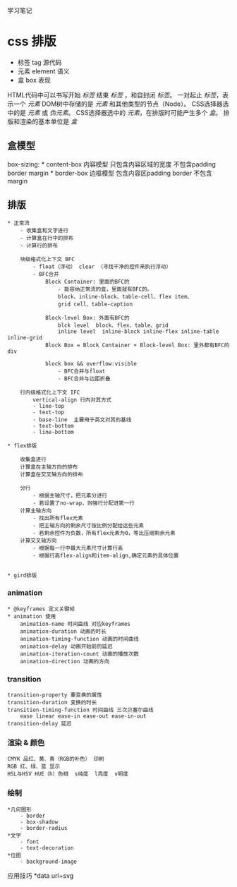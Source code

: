<!--
 * @Descripttion: 
 * @version: 
 * @Author: peiliang.wang
 * @Date: 2020-07-05 17:27:16
 * @LastEditors: peiliang.wang
 * @LastEditTime: 2020-08-16 21:43:20
-->
学习笔记

# css 排版

* 标签 tag 源代码
* 元素 element 语义
* 盒 box 表现

HTML代码中可以书写开始 *标签* 结束 *标签* ，和自封闭 *标签*。
一对起止 *标签*，表示一个 *元素*
DOM树中存储的是 *元素* 和其他类型的节点（Node）。
CSS选择器选中的是 *元素* 或 *伪元素*。
CSS选择器选中的 *元素*，在排版时可能产生多个 *盒*。
排版和渲染的基本单位是 *盒*

## 盒模型
box-sizing:
    * content-box 内容模型 只包含内容区域的宽度 不包含padding border margin
    * border-box  边框模型 包含内容区padding border 不包含margin

## 排版
    * 正常流
        - 收集盒和文字进行
        - 计算盒在行中的排布
        - 计算行的排布

        块级格式化上下文 BFC
            - float（浮动） clear （寻找干净的控件来执行浮动）
            - BFC合并 
                Block Container: 里面的BFC的
                    - 能容纳正常流的盒，里面就有BFC的。 
                    block、inline-block、table-cell、flex item、
                    grid cell、table-caption
                    
                Block-level Box: 外面有BFC的
                    blck level  block、flex、table、grid
                    inline level  inline-block inline-flex inline-table inline-grid
                Block Box = Block Container + Block-level Box: 里外都有BFC的 div

                block box && overflow:visible
                    - BFC合并与float
                    - BFC合并与边距折叠

        行内级格式化上下文 IFC
            vertical-align 行内对其方式
            - line-top
            - text-top
            - base-line  主要用于英文对其的基线
            - text-bottom
            - line-bottom

    * flex排版

        收集盒进行
        计算盒在主轴方向的排布
        计算盒在交叉轴方向的排布

        分行
            - 根据主轴尺寸，把元素分进行
            - 若设置了no-wrap，则强行分配进第一行
        计算主轴方向
            - 找出所有flex元素
            - 把主轴方向的剩余尺寸按比例分配给这些元素
            - 若剩余控件为负数，所有flex元素为0，等比压缩剩余元素
        计算交叉轴方向
            - 根据每一行中最大元素尺寸计算行高
            - 根据行高flex-align和item-align,确定元素的具体位置

    
    * gird排版

### animation
    * @keyframes 定义关键帧
    * animation 使用
        animation-name 时间曲线 对应keyframes
        animation-duration 动画的时长
        animation-timing-function 动画的时间曲线
        animation-delay 动画开始前的延迟
        animation-iteration-count 动画的播放次数
        animation-direction 动画的方向

### transition
    transition-property 要变换的属性
    transition-duration 变换的时长
    transition-timing-function 时间曲线 三次贝塞尔曲线
        ease linear ease-in ease-out ease-in-out 
    transition-delay 延迟

### 渲染 & 颜色
    CMYK 品红、黄、青（RGB的补色） 印刷
    RGB 红、绿、蓝 显示
    HSL与HSV HUE（h）色相  s纯度  l亮度  v明度

### 绘制
    *几何图形
        - border
        - box-shadow
        - border-radius
    *文字
        - font
        - text-decoration
    *位图
        - background-image

应用技巧
    *data url+svg